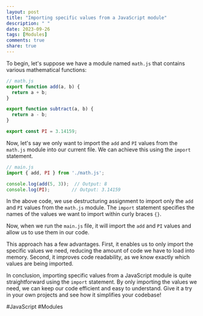 ```yaml
---
layout: post
title: "Importing specific values from a JavaScript module"
description: " "
date: 2023-09-26
tags: [Modules]
comments: true
share: true
---
```


To begin, let's suppose we have a module named `math.js` that contains various mathematical functions:

```javascript
// math.js
export function add(a, b) {
  return a + b;
}

export function subtract(a, b) {
  return a - b;
}

export const PI = 3.14159;
```

Now, let's say we only want to import the `add` and `PI` values from the `math.js` module into our current file. We can achieve this using the `import` statement.

```javascript
// main.js
import { add, PI } from './math.js';

console.log(add(5, 3));  // Output: 8
console.log(PI);        // Output: 3.14159
```

In the above code, we use destructuring assignment to import only the `add` and `PI` values from the `math.js` module. The `import` statement specifies the names of the values we want to import within curly braces `{}`.

Now, when we run the `main.js` file, it will import the `add` and `PI` values and allow us to use them in our code.

This approach has a few advantages. First, it enables us to only import the specific values we need, reducing the amount of code we have to load into memory. Second, it improves code readability, as we know exactly which values are being imported.

In conclusion, importing specific values from a JavaScript module is quite straightforward using the `import` statement. By only importing the values we need, we can keep our code efficient and easy to understand. Give it a try in your own projects and see how it simplifies your codebase!

#JavaScript #Modules